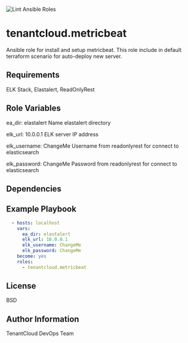 
![Lint Ansible Roles](https://github.com/tenantcloud/ansible-role-metricbeat/workflows/Lint%20Ansible%20Roles/badge.svg)

tenantcloud.metricbeat
=========

Ansible role for install and setup metricbeat. This role include in default terraform scenario for auto-deploy new server.

Requirements
------------

ELK Stack, Elastalert, ReadOnlyRest

Role Variables
--------------

ea_dir: elastalert
Name elastalert directory

elk_url: 10.0.0.1
ELK server IP address

elk_username: ChangeMe
Username from readonlyrest for connect to elasticsearch

elk_password: ChangeMe
Password from readonlyrest for connect to elasticsearch

Dependencies
------------

Example Playbook
----------------

```yaml
  - hosts: localhost
    vars:
      ea_dir: elastalert
      elk_url: 10.0.0.1
      elk_username: ChangeMe
      elk_password: ChangeMe
    become: yes
    roles:
      - tenantcloud.metricbeat
```

License
-------

BSD

Author Information
------------------

TenantCloud DevOps Team
